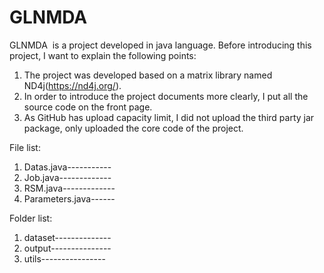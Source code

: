 # GLNMDA

GLNMDA  is a project developed in java language. Before introducing this project, I want to explain the following points:
1. The project was developed based on a matrix library named ND4j(https://nd4j.org/). 
2. In order to introduce the project documents more clearly, I put all the source code on the front page.
3. As GitHub has upload capacity limit, I did not upload the third party jar package, only uploaded the core code of the project.


File list:
1. Datas.java-----------
2. Job.java-------------
3. RSM.java-------------
4. Parameters.java------

Folder list:
1. dataset--------------
2. output---------------
3. utils----------------
